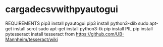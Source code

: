 # cargadecsvwithpyautogui
REQUIREMENTS
pip3 install pyautogui
pip3 install python3-xlib
sudo apt-get install scrot
sudo apt-get install python3-tk
pip install PIL
pip install pytesseract
install tesseract from https://github.com/UB-Mannheim/tesseract/wiki
